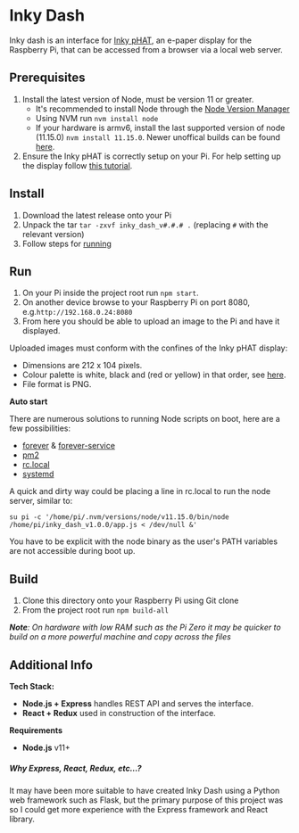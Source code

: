 # Inky Dash
Inky dash is an interface for [Inky pHAT](https://shop.pimoroni.com/products/inky-phat?variant=12549254217811), an e-paper display for the Raspberry Pi, that can be accessed from a browser via a local 
web server.

## Prerequisites
1. Install the latest version of Node, must be version 11 or greater. 
    - It's recommended to install Node through the 
[Node Version Manager](https://github.com/nvm-sh/nvm)
    - Using NVM run `nvm install node`
    - If your hardware is armv6, install the last supported version of node (11.15.0) `nvm install 11.15.0`. Newer unoffical builds can be found [here](https://unofficial-builds.nodejs.org/download/release/).    
2. Ensure the Inky pHAT is correctly setup on your Pi. 
   For help setting up the display follow [this tutorial](https://learn.pimoroni.com/tutorial/sandyj/getting-started-with-inky-phat).

## Install
1. Download the latest release onto your Pi
2. Unpack the tar `tar -zxvf inky_dash_v#.#.# .` (replacing `#` with the relevant version)
3. Follow steps for [running](#Run)

## Run
1. On your Pi inside the project root run `npm start`.
2. On another device browse to your Raspberry Pi on port 8080, e.g.`http://192.168.0.24:8080` 
3. From here you should be able to upload an image to the Pi and have it displayed.

Uploaded images must conform with the confines of the Inky pHAT display:
- Dimensions are 212 x 104 pixels.
- Colour palette is white, black and (red or yellow) in that order, see [here](https://github.com/pimoroni/inky/blob/master/tools/inky-palette.gpl).
- File format is PNG.

**Auto start**

There are numerous solutions to running Node scripts on boot, here are a few possibilities:

- [forever](https://www.npmjs.com/package/forever) & [forever-service](https://www.npmjs.com/package/forever-service)
- [pm2](https://www.npmjs.com/package/pm2)
- [rc.local](https://www.raspberrypi.org/documentation/linux/usage/rc-local.md) 
- [systemd](https://www.raspberrypi.org/documentation/linux/usage/systemd.md)

A quick and dirty way could be placing a line in rc.local to run the node server, similar to:
```
su pi -c '/home/pi/.nvm/versions/node/v11.15.0/bin/node /home/pi/inky_dash_v1.0.0/app.js < /dev/null &'
```
You have to be explicit with the node binary as the user's PATH variables are not accessible during boot up.

## Build
1. Clone this directory onto your Raspberry Pi using Git clone
2. From the project root run `npm build-all`

***Note**: On hardware with low RAM such as the Pi Zero 
it may be quicker to build on a more powerful machine 
and copy across the files*


## Additional Info

**Tech Stack:**
- **Node.js + Express** handles REST API and serves the interface.
- **React + Redux** used in construction of the interface.

**Requirements**
- **Node.js** v11+

##### Why Express, React, Redux, etc...?
It may have been more suitable to have created Inky Dash 
using a Python web framework such as Flask, but the 
primary purpose of this project was so I could get more 
experience with the Express framework and React library.



